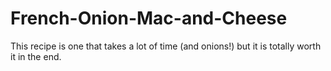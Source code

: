 # French-Onion-Mac-and-Cheese
This recipe is one that takes a lot of time (and onions!) but it is totally worth it in the end. 